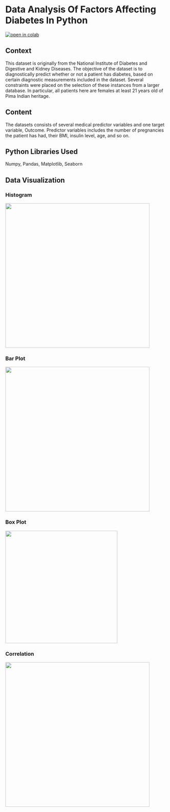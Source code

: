 # Data Analysis Of Factors Affecting Diabetes In Python

[![open in colab](https://colab.research.google.com/assets/colab-badge.svg)](https://colab.research.google.com/github/gitgirish2/DataAnalysisDiabetesFactor/)


## Context
This dataset is originally from the National Institute of Diabetes and Digestive and Kidney Diseases. 
The objective of the dataset is to diagnostically predict whether or not a patient has diabetes,
based on certain diagnostic measurements included in the dataset. Several constraints were placed on the selection of 
these instances from a larger database. In particular, all patients here are females at least 21 years old of Pima Indian heritage.

## Content
The datasets consists of several medical predictor variables and one target variable, Outcome. 
Predictor variables includes the number of pregnancies the patient has had, their BMI, insulin level, age, and so on.

## Python Libraries Used
Numpy, Pandas, Matplotlib, Seaborn

## Data Visualization

### Histogram
<img src="https://s15.postimg.cc/5cczkm8bf/Histogram.png" width=450 />

### Bar Plot
<img src="https://s15.postimg.cc/3ltyiro3v/Horizontal_Bar_Plot.png" width=450 />

### Box Plot
<img src="https://s15.postimg.cc/9a099rv23/Box_Plot.png" width=350 />

### Correlation
<img src="https://s15.postimg.cc/xqif4461n/Correlation.png" width=450 />
